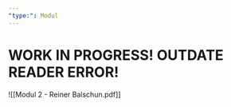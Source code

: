 ```yaml
---
"type:": Modul
---
```

# WORK IN PROGRESS! OUTDATE READER ERROR!

![[Modul 2 - Reiner Balschun.pdf]]
